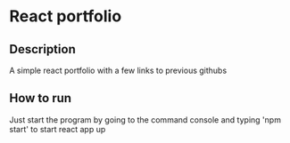 # React portfolio

## Description
A simple react portfolio with a few links to previous githubs 

## How to run
Just start the program by going to the command console and typing 'npm start' to start react app up



